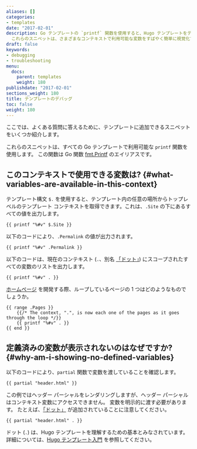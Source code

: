 ```yaml
---
aliases: []
categories:
- templates
date: "2017-02-01"
description: Go テンプレートの `printf` 関数を使用すると、Hugo テンプレートをデバッグできます。
  これらのスニペットは、さまざまなコンテキストで利用可能な変数をすばやく簡単に視覚化できます。
draft: false
keywords:
- debugging
- troubleshooting
menu:
  docs:
    parent: templates
    weight: 180
publishdate: "2017-02-01"
sections_weight: 180
title: テンプレートのデバッグ
toc: false
weight: 180
---
```


ここでは、よくある質問に答えるために、テンプレートに追加できるスニペットをいくつか紹介します。

これらのスニペットは、すべての Go テンプレートで利用可能な `printf` 関数を使用します。 この関数は Go 関数 [fmt.Printf](https://pkg.go.dev/fmt) のエイリアスです。 

## このコンテキストで使用できる変数は? {#what-variables-are-available-in-this-context}

テンプレート構文 `$.` を使用すると、テンプレート内の任意の場所からトップレベルのテンプレート コンテキストを取得できます。これは、`.Site` の下にあるすべての値を出力します。

```go-html-template
{{ printf "%#v" $.Site }}
```

以下のコードにより、`.Permalink` の値が出力されます。

```go-html-template
{{ printf "%#v" .Permalink }}
```

以下のコードは、現在のコンテキスト (`.`、別名 [「ドット」][tempintro]) にスコープされたすべての変数のリストを出力します。

```go-html-template
{{ printf "%#v" . }}
```

[ホームページ][homepage] を開発する際、ループしているページの 1 つはどのようなものでしょうか。

```go-html-template
{{ range .Pages }}
    {{/* The context, ".", is now each one of the pages as it goes through the loop */}}
    {{ printf "%#v" . }}
{{ end }}
```

## 定義済みの変数が表示されないのはなぜですか? {#why-am-i-showing-no-defined-variables}

以下のコードにより、`partial` 関数で変数を渡していることを確認します。

```go-html-template
{{ partial "header.html" }}
```

この例ではヘッダー パーシャルをレンダリングしますが、ヘッダー パーシャルはコンテキスト変数にアクセスできません。 変数を明示的に渡す必要があります。 たとえば、[「ドット」][tempintro] が追加されていることに注意してください。

```go-html-template
{{ partial "header.html" . }}
```

ドット (`.`) は、Hugo テンプレートを理解するための基本とみなされています。 詳細については、[Hugo テンプレート入門][tempintro] を参照してください。

[homepage]: /templates/homepage/
[tempintro]: /templates/introduction/
